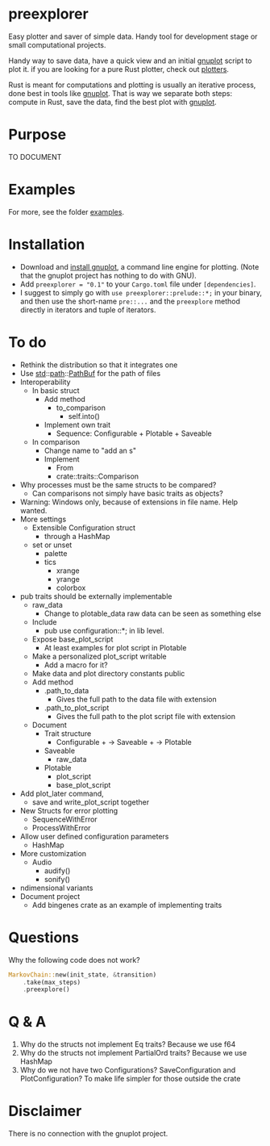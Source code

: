 # preexplorer
Easy plotter and saver of simple data. Handy tool for development stage or small computational projects. 



Handy way to save data, have a quick view and an initial [gnuplot](http://www.gnuplot.info/) script to plot it. 
if you are looking for a pure Rust plotter, check out [plotters](https://crates.io/crates/plotters).



Rust is meant for computations and plotting is usually an iterative process, done best in tools like [gnuplot](http://www.gnuplot.info/). That is way we separate both steps: compute in Rust, save the data, find the best plot with [gnuplot](http://www.gnuplot.info/). 

# Purpose

TO DOCUMENT

# Examples

For more, see the folder [examples](https://github.com/rasa200/preexplorer/tree/master/examples). 

# Installation

- Download and [install gnuplot](http://www.gnuplot.info/download.html), a command line engine for plotting. (Note that the gnuplot project has nothing to do with GNU).
- Add ``preexplorer = "0.1"`` to your ``Cargo.toml`` file under ``[dependencies]``.
- I suggest to simply go with ``use preexplorer::prelude::*;`` in your binary, and then use the short-name ``pre::...`` and the ``preexplore`` method directly in iterators and tuple of iterators.



# To do

- Rethink the distribution so that it integrates one
- Use [std](https://doc.rust-lang.org/std/index.html)::[path](https://doc.rust-lang.org/std/path/index.html)::[PathBuf](https://doc.rust-lang.org/std/path/struct.PathBuf.html) for the path of files
- Interoperability
  - In basic struct
    - Add method 
      - to_comparison
        - self.into()
    - Implement own trait
      - Sequence: Configurable + Plotable + Saveable
  - In comparison
    - Change name to "add an s"
    - Implement
      - From<basic>
      - crate::traits::Comparison
- Why processes must be the same structs to be compared? 
  - Can comparisons not simply have basic traits as objects?
- Warning: Windows only, because of extensions in file name. Help wanted.
- More settings
  - Extensible Configuration struct
    - through a HashMap
  - set or unset 
    - palette
    - tics
      - xrange
      - yrange
      - colorbox
- pub traits should be externally implementable
  - raw_data
    - Change to plotable_data
      raw data can be seen as something else
  - Include 
    - pub use configuration::*; 
      in lib level.
  - Expose base_plot_script
    - At least examples for plot script in Plotable
  - Make a personalized plot_script writable
    - Add a macro for it? 
  - Make data and plot directory constants public
  - Add method
    - .path_to_data
      - Gives the full path to the data file
        with extension
    - .path_to_plot_script
      - Gives the full path to the plot script file
        with extension
  - Document 
    - Trait structure
      - Configurable + -> Saveable + -> Plotable
    - Saveable
      - raw_data
    - Plotable
      - plot_script
      - base_plot_script
- Add plot_later command, 
  - save and write_plot_script together
- New Structs for error plotting
  - SequenceWithError 
  - ProcessWithError
- Allow user defined configuration parameters
  - HashMap
- More customization
  - Audio
    - audify()
    - sonify()
- ndimensional variants
- Document project
  - Add bingenes crate as an example of implementing traits

# Questions

Why the following code does not work?

```rust
MarkovChain::new(init_state, &transition)
    .take(max_steps)
	.preexplore()
```



# Q & A

1. Why do the structs not implement Eq traits?
   Because we use f64
2. Why do the structs not implement PartialOrd traits?
   Because we use HashMap
3. Why do we not have two Configurations? SaveConfiguration and PlotConfiguration?
   To make life simpler for those outside the crate

# Disclaimer

There is no connection with the gnuplot project.
